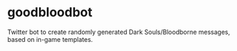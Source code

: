 # goodbloodbot
Twitter bot to create randomly generated Dark Souls/Bloodborne messages, based on in-game templates.
